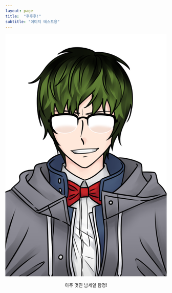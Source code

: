 ```yaml
---
layout: page
title:  "후후후!"
subtitle: "이미지 테스트용"
---
```


<div style="text-align : center;">
<img src = "/images/smile.png">
<p> 아주 멋진 남세일 탐정! </p>
</div>